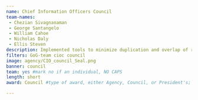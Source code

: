 ```yaml
---
name: Chief Information Officers Council
team-names: 
 - Chezian Sivagnanaman
 - George Santangelo
 - William Cahoe
 - Nicholas Daly
 - Ellis Steven
description: Implemented tools to minimize duplication and overlap of research grants. This work will provide real-time notifications to participating organizations about proposal information determined to be the most valuable for sharing across participating organizations, reducing potential duplication and saving time.
filters: GoG-team cioc council
image: agency/CIO_council_Seal.png
banner: council
team: yes #mark no if an individual, NO CAPS 
length: short
award: Council #type of award, either Agency, Council, or President's; this is case sensitive so make sure to match the options listed exactly. This section generates the format of the card

---
```

